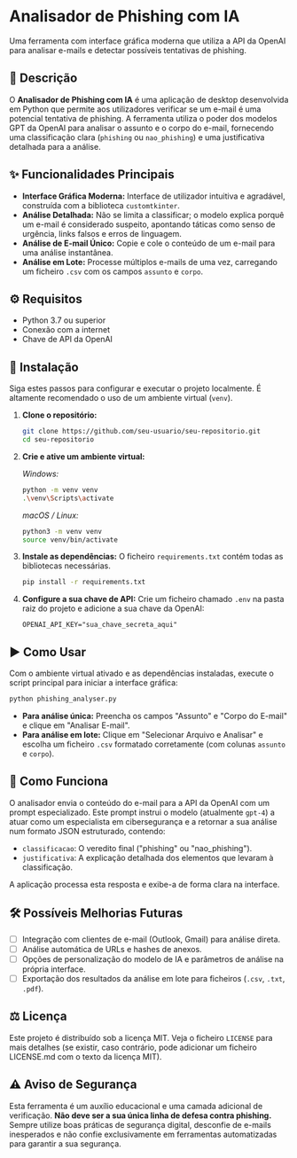 # Analisador de Phishing com IA

Uma ferramenta com interface gráfica moderna que utiliza a API da OpenAI para analisar e-mails e detectar possíveis tentativas de phishing.

<!-- (Substitua esta imagem por um screenshot da sua aplicação em funcionamento) -->
<!-- Exemplo: ![Screenshot da Aplicação](caminho/para/sua/imagem.png) -->

## 📖 Descrição

O **Analisador de Phishing com IA** é uma aplicação de desktop desenvolvida em Python que permite aos utilizadores verificar se um e-mail é uma potencial tentativa de phishing. A ferramenta utiliza o poder dos modelos GPT da OpenAI para analisar o assunto e o corpo do e-mail, fornecendo uma classificação clara (`phishing` ou `nao_phishing`) e uma justificativa detalhada para a análise.

## ✨ Funcionalidades Principais

- **Interface Gráfica Moderna:** Interface de utilizador intuitiva e agradável, construída com a biblioteca `customtkinter`.
- **Análise Detalhada:** Não se limita a classificar; o modelo explica porquê um e-mail é considerado suspeito, apontando táticas como senso de urgência, links falsos e erros de linguagem.
- **Análise de E-mail Único:** Copie e cole o conteúdo de um e-mail para uma análise instantânea.
- **Análise em Lote:** Processe múltiplos e-mails de uma vez, carregando um ficheiro `.csv` com os campos `assunto` e `corpo`.

## ⚙️ Requisitos

- Python 3.7 ou superior
- Conexão com a internet
- Chave de API da OpenAI

## 🚀 Instalação

Siga estes passos para configurar e executar o projeto localmente. É altamente recomendado o uso de um ambiente virtual (`venv`).

1.  **Clone o repositório:**
    ```bash
    git clone https://github.com/seu-usuario/seu-repositorio.git
    cd seu-repositorio
    ```

2.  **Crie e ative um ambiente virtual:**

    *Windows:*
    ```bash
    python -m venv venv
    .\venv\Scripts\activate
    ```
    *macOS / Linux:*
    ```bash
    python3 -m venv venv
    source venv/bin/activate
    ```

3.  **Instale as dependências:**
    O ficheiro `requirements.txt` contém todas as bibliotecas necessárias.
    ```bash
    pip install -r requirements.txt
    ```

4.  **Configure a sua chave de API:**
    Crie um ficheiro chamado `.env` na pasta raiz do projeto e adicione a sua chave da OpenAI:
    ```env
    OPENAI_API_KEY="sua_chave_secreta_aqui"
    ```

## ▶️ Como Usar

Com o ambiente virtual ativado e as dependências instaladas, execute o script principal para iniciar a interface gráfica:

```bash
python phishing_analyser.py
```

-   **Para análise única:** Preencha os campos "Assunto" e "Corpo do E-mail" e clique em "Analisar E-mail".
-   **Para análise em lote:** Clique em "Selecionar Arquivo e Analisar" e escolha um ficheiro `.csv` formatado corretamente (com colunas `assunto` e `corpo`).

## 🔬 Como Funciona

O analisador envia o conteúdo do e-mail para a API da OpenAI com um prompt especializado. Este prompt instrui o modelo (atualmente `gpt-4`) a atuar como um especialista em cibersegurança e a retornar a sua análise num formato JSON estruturado, contendo:

-   `classificacao`: O veredito final ("phishing" ou "nao_phishing").
-   `justificativa`: A explicação detalhada dos elementos que levaram à classificação.

A aplicação processa esta resposta e exibe-a de forma clara na interface.

## 🛠️ Possíveis Melhorias Futuras

- [ ] Integração com clientes de e-mail (Outlook, Gmail) para análise direta.
- [ ] Análise automática de URLs e hashes de anexos.
- [ ] Opções de personalização do modelo de IA e parâmetros de análise na própria interface.
- [ ] Exportação dos resultados da análise em lote para ficheiros (`.csv`, `.txt`, `.pdf`).

## ⚖️ Licença

Este projeto é distribuído sob a licença MIT. Veja o ficheiro `LICENSE` para mais detalhes (se existir, caso contrário, pode adicionar um ficheiro LICENSE.md com o texto da licença MIT).

## ⚠️ Aviso de Segurança

Esta ferramenta é um auxílio educacional e uma camada adicional de verificação. **Não deve ser a sua única linha de defesa contra phishing.** Sempre utilize boas práticas de segurança digital, desconfie de e-mails inesperados e não confie exclusivamente em ferramentas automatizadas para garantir a sua segurança.